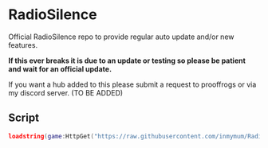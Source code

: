 # RadioSilence
Official RadioSilence repo to provide regular auto update and/or new features. 
 
**If this ever breaks it is due to an update or testing so please be patient and wait for an official update.**
  
If you want a hub added to this please submit a request to prooffrogs or via my discord server. (TO BE ADDED)

Script
-
```lua
loadstring(game:HttpGet("https://raw.githubusercontent.com/inmymum/RadioSilence/main/loader.lua"))()

